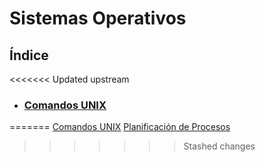 # Sistemas Operativos

## **Índice**
<<<<<<< Updated upstream

- ### [Comandos UNIX](comandos.md)
=======
 [Comandos UNIX](comandos.md)
 [Planificación de Procesos](procesos.md)
>>>>>>> Stashed changes
